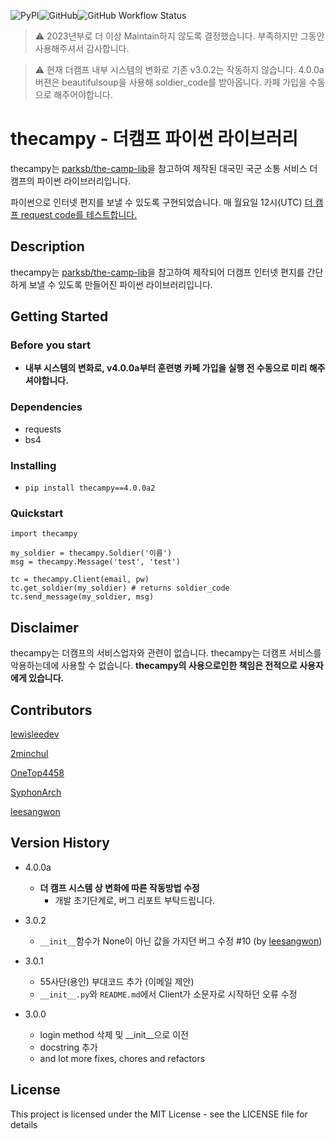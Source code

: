 ![PyPI](https://img.shields.io/pypi/v/thecampy?style=for-the-badge)![GitHub](https://img.shields.io/github/license/lewisleedev/thecampy?style=for-the-badge)![GitHub Workflow Status](https://img.shields.io/github/workflow/status/lewisleedev/thecampy/%EB%8D%94%EC%BA%A0%ED%94%84%20response%20%ED%99%95%EC%9D%B8?label=Response&style=for-the-badge)

> :warning: 2023년부로 더 이상 Maintain하지 않도록 결정했습니다. 부족하지만 그동안 사용해주셔서 감사합니다.

> :warning: 현재 더캠프 내부 시스템의 변화로 기존 v3.0.2는 작동하지 않습니다. 4.0.0a 버젼은 beautifulsoup을 사용해 soldier_code를 받아옵니다. 카페 가입을 수동으로 해주어야합니다.

# thecampy - 더캠프 파이썬 라이브러리

thecampy는 [parksb/the-camp-lib](https://github.com/parksb/the-camp-lib)을 참고하여 제작된 대국민 국군 소통 서비스 더 캠프의 파이썬 라이브러리입니다. 

파이썬으로 인터넷 편지를 보낼 수 있도록 구현되었습니다. 매 월요일 12시(UTC) [더 캠프 request code를 테스트합니다.](https://github.com/lewisleedev/thecampy/actions)

## Description

thecampy는 [parksb/the-camp-lib](https://github.com/parksb/the-camp-lib)을 참고하여 제작되어 더캠프 인터넷 편지를 간단하게 보낼 수 있도록 만들어진 파이썬 라이브러리입니다.

## Getting Started

### Before you start

* **내부 시스템의 변화로, v4.0.0a부터 훈련병 카페 가입을 실행 전 수동으로 미리 해주셔야합니다.**

### Dependencies

* requests
* bs4

### Installing

* `pip install thecampy==4.0.0a2`

### Quickstart

```
import thecampy

my_soldier = thecampy.Soldier('이름')
msg = thecampy.Message('test', 'test')

tc = thecampy.Client(email, pw)
tc.get_soldier(my_soldier) # returns soldier_code
tc.send_message(my_soldier, msg)
```

## Disclaimer

thecampy는 더캠프의 서비스업자와 관련이 없습니다. thecampy는 더캠프 서비스를 악용하는데에 사용할 수 없습니다. **thecampy의 사용으로인한 책임은 전적으로 사용자에게 있습니다.**

## Contributors

[lewisleedev](https://github.com/lewisleedev)

[2minchul](https://github.com/2minchul)

[OneTop4458](https://github.com/OneTop4458)

[SyphonArch](https://github.com/SyphonArch)

[leesangwon](https://github.com/leeesangwon)

## Version History

- 4.0.0a
    - **더 캠프 시스템 상 변화에 따른 작동방법 수정**
        - 개발 초기단계로, 버그 리포트 부탁드립니다.

- 3.0.2
    - `__init__`함수가 None이 아닌 값을 가지던 버그 수정 #10 (by [leesangwon](https://github.com/leeesangwon))

- 3.0.1
    - 55사단(용인) 부대코드 추가 (이메일 제안)
    - `__init__.py`와 `README.md`에서 Client가 소문자로 시작하던 오류 수정

- 3.0.0
    - login method 삭제 및 __init__으로 이전
    - docstring 추가
    - and lot more fixes, chores and refactors

## License

This project is licensed under the MIT License - see the LICENSE file for details

